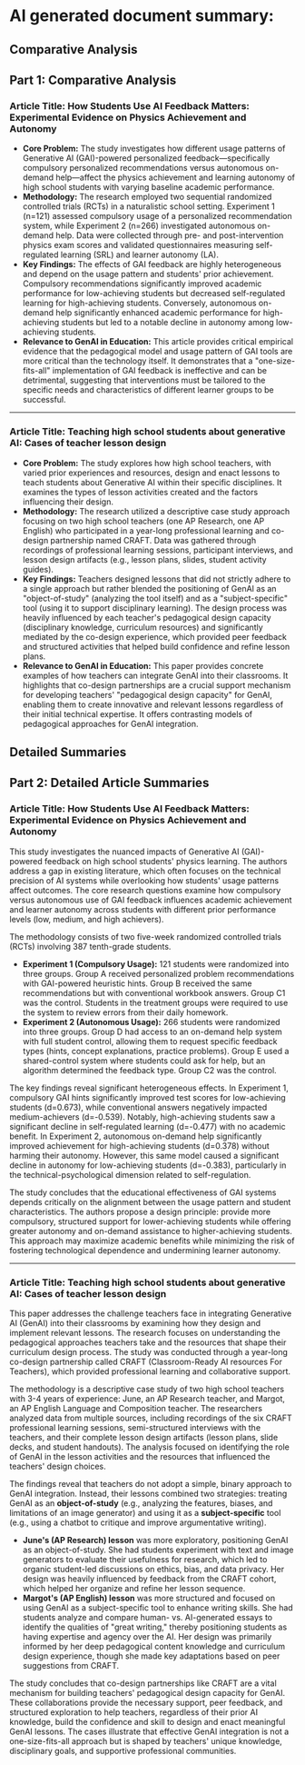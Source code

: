 # AI generated document summary:

## Comparative Analysis

## Part 1: Comparative Analysis

### Article Title: How Students Use AI Feedback Matters: Experimental Evidence on Physics Achievement and Autonomy
- **Core Problem:** The study investigates how different usage patterns of Generative AI (GAI)-powered personalized feedback—specifically compulsory personalized recommendations versus autonomous on-demand help—affect the physics achievement and learning autonomy of high school students with varying baseline academic performance.
- **Methodology:** The research employed two sequential randomized controlled trials (RCTs) in a naturalistic school setting. Experiment 1 (n=121) assessed compulsory usage of a personalized recommendation system, while Experiment 2 (n=266) investigated autonomous on-demand help. Data were collected through pre- and post-intervention physics exam scores and validated questionnaires measuring self-regulated learning (SRL) and learner autonomy (LA).
- **Key Findings:** The effects of GAI feedback are highly heterogeneous and depend on the usage pattern and students' prior achievement. Compulsory recommendations significantly improved academic performance for low-achieving students but decreased self-regulated learning for high-achieving students. Conversely, autonomous on-demand help significantly enhanced academic performance for high-achieving students but led to a notable decline in autonomy among low-achieving students.
- **Relevance to GenAI in Education:** This article provides critical empirical evidence that the pedagogical model and usage pattern of GAI tools are more critical than the technology itself. It demonstrates that a "one-size-fits-all" implementation of GAI feedback is ineffective and can be detrimental, suggesting that interventions must be tailored to the specific needs and characteristics of different learner groups to be successful.

---

### Article Title: Teaching high school students about generative AI: Cases of teacher lesson design
- **Core Problem:** The study explores how high school teachers, with varied prior experiences and resources, design and enact lessons to teach students about Generative AI within their specific disciplines. It examines the types of lesson activities created and the factors influencing their design.
- **Methodology:** The research utilized a descriptive case study approach focusing on two high school teachers (one AP Research, one AP English) who participated in a year-long professional learning and co-design partnership named CRAFT. Data was gathered through recordings of professional learning sessions, participant interviews, and lesson design artifacts (e.g., lesson plans, slides, student activity guides).
- **Key Findings:** Teachers designed lessons that did not strictly adhere to a single approach but rather blended the positioning of GenAI as an "object-of-study" (analyzing the tool itself) and as a "subject-specific" tool (using it to support disciplinary learning). The design process was heavily influenced by each teacher's pedagogical design capacity (disciplinary knowledge, curriculum resources) and significantly mediated by the co-design experience, which provided peer feedback and structured activities that helped build confidence and refine lesson plans.
- **Relevance to GenAI in Education:** This paper provides concrete examples of how teachers can integrate GenAI into their classrooms. It highlights that co-design partnerships are a crucial support mechanism for developing teachers' "pedagogical design capacity" for GenAI, enabling them to create innovative and relevant lessons regardless of their initial technical expertise. It offers contrasting models of pedagogical approaches for GenAI integration.

## Detailed Summaries

## Part 2: Detailed Article Summaries

### Article Title: How Students Use AI Feedback Matters: Experimental Evidence on Physics Achievement and Autonomy

This study investigates the nuanced impacts of Generative AI (GAI)-powered feedback on high school students' physics learning. The authors address a gap in existing literature, which often focuses on the technical precision of AI systems while overlooking how students' usage patterns affect outcomes. The core research questions examine how compulsory versus autonomous use of GAI feedback influences academic achievement and learner autonomy across students with different prior performance levels (low, medium, and high achievers).

The methodology consists of two five-week randomized controlled trials (RCTs) involving 387 tenth-grade students.
- **Experiment 1 (Compulsory Usage):** 121 students were randomized into three groups. Group A received personalized problem recommendations with GAI-powered heuristic hints. Group B received the same recommendations but with conventional workbook answers. Group C1 was the control. Students in the treatment groups were required to use the system to review errors from their daily homework.
- **Experiment 2 (Autonomous Usage):** 266 students were randomized into three groups. Group D had access to an on-demand help system with full student control, allowing them to request specific feedback types (hints, concept explanations, practice problems). Group E used a shared-control system where students could ask for help, but an algorithm determined the feedback type. Group C2 was the control.

The key findings reveal significant heterogeneous effects. In Experiment 1, compulsory GAI hints significantly improved test scores for low-achieving students (d=0.673), while conventional answers negatively impacted medium-achievers (d=-0.539). Notably, high-achieving students saw a significant decline in self-regulated learning (d=-0.477) with no academic benefit. In Experiment 2, autonomous on-demand help significantly improved achievement for high-achieving students (d=0.378) without harming their autonomy. However, this same model caused a significant decline in autonomy for low-achieving students (d=-0.383), particularly in the technical-psychological dimension related to self-regulation.

The study concludes that the educational effectiveness of GAI systems depends critically on the alignment between the usage pattern and student characteristics. The authors propose a design principle: provide more compulsory, structured support for lower-achieving students while offering greater autonomy and on-demand assistance to higher-achieving students. This approach may maximize academic benefits while minimizing the risk of fostering technological dependence and undermining learner autonomy.

---

### Article Title: Teaching high school students about generative AI: Cases of teacher lesson design

This paper addresses the challenge teachers face in integrating Generative AI (GenAI) into their classrooms by examining how they design and implement relevant lessons. The research focuses on understanding the pedagogical approaches teachers take and the resources that shape their curriculum design process. The study was conducted through a year-long co-design partnership called CRAFT (Classroom-Ready AI resources For Teachers), which provided professional learning and collaborative support.

The methodology is a descriptive case study of two high school teachers with 3-4 years of experience: June, an AP Research teacher, and Margot, an AP English Language and Composition teacher. The researchers analyzed data from multiple sources, including recordings of the six CRAFT professional learning sessions, semi-structured interviews with the teachers, and their complete lesson design artifacts (lesson plans, slide decks, and student handouts). The analysis focused on identifying the role of GenAI in the lesson activities and the resources that influenced the teachers' design choices.

The findings reveal that teachers do not adopt a simple, binary approach to GenAI integration. Instead, their lessons combined two strategies: treating GenAI as an **object-of-study** (e.g., analyzing the features, biases, and limitations of an image generator) and using it as a **subject-specific** tool (e.g., using a chatbot to critique and improve argumentative writing).
- **June's (AP Research) lesson** was more exploratory, positioning GenAI as an object-of-study. She had students experiment with text and image generators to evaluate their usefulness for research, which led to organic student-led discussions on ethics, bias, and data privacy. Her design was heavily influenced by feedback from the CRAFT cohort, which helped her organize and refine her lesson sequence.
- **Margot's (AP English) lesson** was more structured and focused on using GenAI as a subject-specific tool to enhance writing skills. She had students analyze and compare human- vs. AI-generated essays to identify the qualities of "great writing," thereby positioning students as having expertise and agency over the AI. Her design was primarily informed by her deep pedagogical content knowledge and curriculum design experience, though she made key adaptations based on peer suggestions from CRAFT.

The study concludes that co-design partnerships like CRAFT are a vital mechanism for building teachers' pedagogical design capacity for GenAI. These collaborations provide the necessary support, peer feedback, and structured exploration to help teachers, regardless of their prior AI knowledge, build the confidence and skill to design and enact meaningful GenAI lessons. The cases illustrate that effective GenAI integration is not a one-size-fits-all approach but is shaped by teachers' unique knowledge, disciplinary goals, and supportive professional communities.